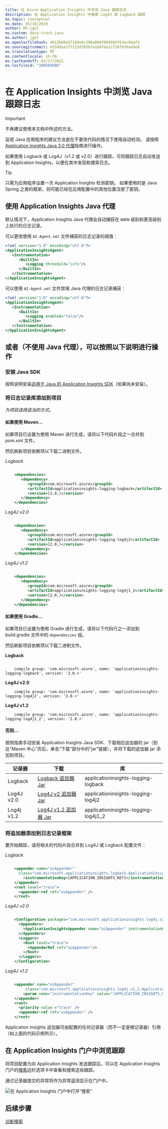 ```yaml
---
title: 在 Azure Application Insights 中浏览 Java 跟踪日志
description: 在 Application Insights 中搜索 Log4J 或 Logback 跟踪
ms.topic: conceptual
ms.date: 05/18/2019
author: MS-jgol
ms.custom: devx-track-java
ms.author: jgol
ms.openlocfilehash: 4013b60a5718de6c196e806f894503f63ec9dafd
ms.sourcegitcommit: e559daa1f7115d703bfa1b87da1cf267bf6ae9e8
ms.translationtype: MT
ms.contentlocale: zh-CN
ms.lasthandoff: 02/17/2021
ms.locfileid: "100593686"
---
```

# <a name="explore-java-trace-logs-in-application-insights"></a>在 Application Insights 中浏览 Java 跟踪日志

> [!IMPORTANT]
> 不再建议使用本文档中所述的方法。
>
> 监视 Java 应用程序的建议方法是在不更改代码的情况下使用自动检测。 请按照 [Application Insights Java 3.0 代理](./java-in-process-agent.md)指南进行操作。

如果使用 Logback 或 Log4J（v1.2 或 v2.0）进行跟踪，可将跟踪日志自动发送到 Application Insights，以便在其中发现和搜索日志。

> [!TIP]
> 只需为应用程序设置一次 Application Insights 检测密钥。 如果使用的是 Java Spring 之类的框架，则可能已经在应用配置中的其他位置注册了密钥。

## <a name="using-the-application-insights-java-agent"></a>使用 Application Insights Java 代理

默认情况下，Application Insights Java 代理会自动捕获在 `WARN` 级别和更高级别上执行的日志记录。

可以更改使用 `AI-Agent.xml` 文件捕获的日志记录的阈值：

```xml
<?xml version="1.0" encoding="utf-8"?>
<ApplicationInsightsAgent>
   <Instrumentation>
      <BuiltIn>
         <Logging threshold="info"/>
      </BuiltIn>
   </Instrumentation>
</ApplicationInsightsAgent>
```

可以使用 `AI-Agent.xml` 文件禁用 Java 代理的日志记录捕获：

```xml
<?xml version="1.0" encoding="utf-8"?>
<ApplicationInsightsAgent>
   <Instrumentation>
      <BuiltIn>
         <Logging enabled="false"/>
      </BuiltIn>
   </Instrumentation>
</ApplicationInsightsAgent>
```

## <a name="alternatively-as-opposed-to-using-the-java-agent-you-can-follow-the-instructions-below"></a>或者（不使用 Java 代理），可以按照以下说明进行操作

### <a name="install-the-java-sdk"></a>安装 Java SDK

按照说明安装[适用于 Java 的 Application Insights SDK][java]（如果尚未安装）。

### <a name="add-logging-libraries-to-your-project"></a>将日志记录库添加到项目
*为项目选择适当的方式。*

#### <a name="if-youre-using-maven"></a>如果使用 Maven...
如果项目已设置为使用 Maven 进行生成，请将以下代码片段之一合并到 pom.xml 文件。

然后刷新项目依赖项以下载二进制文件。

*Logback*

```XML

    <dependencies>
       <dependency>
          <groupId>com.microsoft.azure</groupId>
          <artifactId>applicationinsights-logging-logback</artifactId>
          <version>[2.0,)</version>
       </dependency>
    </dependencies>
```

*Log4J v2.0*

```XML

    <dependencies>
       <dependency>
          <groupId>com.microsoft.azure</groupId>
          <artifactId>applicationinsights-logging-log4j2</artifactId>
          <version>[2.0,)</version>
       </dependency>
    </dependencies>
```

*Log4J v1.2*

```XML

    <dependencies>
       <dependency>
          <groupId>com.microsoft.azure</groupId>
          <artifactId>applicationinsights-logging-log4j1_2</artifactId>
          <version>[2.0,)</version>
       </dependency>
    </dependencies>
```

#### <a name="if-youre-using-gradle"></a>如果使用 Gradle...
如果项目已设置为使用 Gradle 进行生成，请将以下代码行之一添加到 build.gradle 文件中的 `dependencies` 组。

然后刷新项目依赖项以下载二进制文件。

**Logback**

```

    compile group: 'com.microsoft.azure', name: 'applicationinsights-logging-logback', version: '2.0.+'
```

**Log4J v2.0**

```
    compile group: 'com.microsoft.azure', name: 'applicationinsights-logging-log4j2', version: '2.0.+'
```

**Log4J v1.2**

```
    compile group: 'com.microsoft.azure', name: 'applicationinsights-logging-log4j1_2', version: '2.0.+'
```

#### <a name="otherwise-"></a>否则...
按照指南手动安装 Application Insights Java SDK、下载相应追加器的 jar（到达“Maven 中心”页后，单击“下载”部分中的“jar”链接），并将下载的追加器 jar 添加到项目。

| 记录器 | 下载 | 库 |
| --- | --- | --- |
| Logback |[Logback 追加器 Jar](https://search.maven.org/#search%7Cga%7C1%7Ca%3A%22applicationinsights-logging-logback%22) |applicationinsights-logging-logback |
| Log4J v2.0 |[Log4J v2 追加器 Jar](https://search.maven.org/#search%7Cga%7C1%7Ca%3A%22applicationinsights-logging-log4j2%22) |applicationinsights-logging-log4j2 |
| Log4j v1.2 |[Log4J v1.2 追加器 Jar](https://search.maven.org/#search%7Cga%7C1%7Ca%3A%22applicationinsights-logging-log4j1_2%22) |applicationinsights-logging-log4j1_2 |


### <a name="add-the-appender-to-your-logging-framework"></a>将追加器添加到日志记录框架
要开始跟踪，请将相关的代码片段合并到 Log4J 或 Logback 配置文件： 

*Logback*

```XML

    <appender name="aiAppender" 
      class="com.microsoft.applicationinsights.logback.ApplicationInsightsAppender">
        <instrumentationKey>[APPLICATION_INSIGHTS_KEY]</instrumentationKey>
    </appender>
    <root level="trace">
      <appender-ref ref="aiAppender" />
    </root>
```

*Log4J v2.0*

```XML

    <Configuration packages="com.microsoft.applicationinsights.log4j.v2">
      <Appenders>
        <ApplicationInsightsAppender name="aiAppender" instrumentationKey="[APPLICATION_INSIGHTS_KEY]" />
      </Appenders>
      <Loggers>
        <Root level="trace">
          <AppenderRef ref="aiAppender"/>
        </Root>
      </Loggers>
    </Configuration>
```

*Log4J v1.2*

```XML

    <appender name="aiAppender" 
         class="com.microsoft.applicationinsights.log4j.v1_2.ApplicationInsightsAppender">
        <param name="instrumentationKey" value="[APPLICATION_INSIGHTS_KEY]" />
    </appender>
    <root>
      <priority value ="trace" />
      <appender-ref ref="aiAppender" />
    </root>
```

Application Insights 追加器可由配置的任何记录器（而不一定是根记录器）引用（如上面的代码示例所示）。

## <a name="explore-your-traces-in-the-application-insights-portal"></a>在 Application Insights 门户中浏览跟踪
将项目配置为向 Application Insights 发送跟踪后，可以在 Application Insights 门户的[搜索][diagnostic]边栏选项卡中查看和搜索这些跟踪。

通过记录器提交的异常将作为异常遥测显示在门户中。

![在 Application Insights 门户中打开“搜索”](./media/java-trace-logs/01-diagnostics.png)

## <a name="next-steps"></a>后续步骤
[诊断搜索][diagnostic]

<!--Link references-->

[diagnostic]: ./diagnostic-search.md
[java]: java-get-started.md

